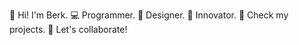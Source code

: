 👋 Hi! I'm Berk. 
💻 Programmer. 
🎨 Designer. 
🚀 Innovator. 
📂 Check my projects. 
🤝 Let's collaborate!
